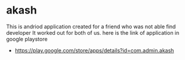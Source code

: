 # akash

This is andriod application created for a friend who was not able find developer
It worked out for both of us.
here is the link of application in google playstore
- https://play.google.com/store/apps/details?id=com.admin.akash
